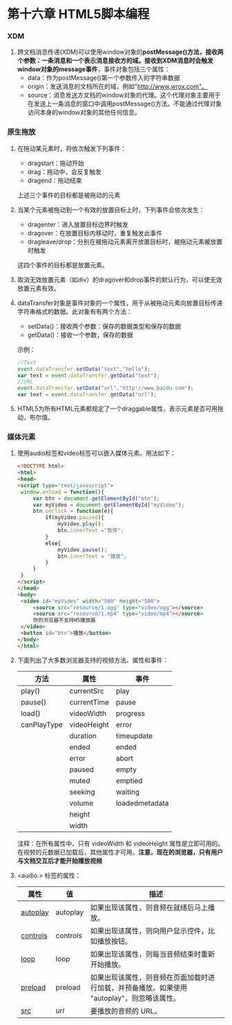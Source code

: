 # 第十六章 HTML5脚本编程

### XDM

1. 跨文档消息传递(XDM)可以使用window对象的**postMessage()**方法，接收两个参数：一条消息和一个表示消息接收方的域。接收到XDM消息时会触发window对象的**message事件**，事件对象包括三个属性：
   - data：作为postMessage()第一个参数传入的字符串数据
   - origin：发送消息的文档所在的域，例如"http://www.wrox.com"。
   - source：消息发送方文档的window对象的代理。这个代理对象主要用于在发送上一条消息的窗口中调用postMessage()方法。不能通过代理对象访问本身的window对象的其他任何信息。

### 原生拖放

1. 在拖动某元素时，将依次触发下列事件：

   - dragstart：拖动开始
   - drag：拖动中，会反复触发
   - dragend：拖动结束

   上述三个事件的目标都是被拖动的元素

2. 当某个元素被拖动到一个有效的放置目标上时，下列事件会依次发生：

   - dragenter：进入放置目标边界时触发
   - dragover：在放置目标内移动时，重复触发此事件
   - dragleave/drop：分别在被拖动元素离开放置目标时，被拖动元素被放置时触发

   这四个事件的目标都是放置元素。

3. 取消无效放置元素（如div）的dragover和drop事件的默认行为，可以使无效放置元素有效。

4. dataTransfer对象是事件对象的一个属性，用于从被拖动元素向放置目标传递字符串格式的数据。此对象有有两个方法：

   - setData()：接收两个参数：保存的数据类型和保存的数据
   - getData()：接收一个参数，保存的数据

   示例：

   ```javascript
   //Text
   event.dataTransfer.setData("text","hello");
   var text = event.dataTransfer.getData("text");
   //URL
   event.dataTransfer.setData("url","http://www.baidu.com");
   var text = event.dataTransfer.getData("url");
   ```

5. HTML5为所有HTML元素都规定了一个draggable属性，表示元素是否可用拖动，布尔值。

### 媒体元素

1. 使用audio标签和video标签可以嵌入媒体元素。用法如下：

   ```html
   <!DOCTYPE html>
   <html>
   <head>
   <script type="text/javascript">
   	window.onload = function(){
   		var btn = document.getElementById("btn");
   		var myVideo = document.getElementById("myVideo");
   		btn.onclick = function(e){
   			if(myVideo.paused){
   				myVideo.play();
   				btn.innerText ="暂停";
   			}
   			else{
   				myVideo.pause();
   				btn.innerText = "播放";
   			}
   		}
   	}
   </script>
   </head>
   <body>
   	<video id="myVideo" width="500" height="500">
   		<source src="resource/1.ogg" type="video/ogg"></source>
   		<source src="resource/1.mp4" type="video/mp4"></source>
   		你的浏览器不支持H5播放器
   	</video>
   	<button id="btn">播放</button>
   </body>
   </html>
   ```

2. 下面列出了大多数浏览器支持的视频方法、属性和事件：

   | 方法        | 属性        | 事件           |
   | ----------- | ----------- | -------------- |
   | play()      | currentSrc  | play           |
   | pause()     | currentTime | pause          |
   | load()      | videoWidth  | progress       |
   | canPlayType | videoHeight | error          |
   |             | duration    | timeupdate     |
   |             | ended       | ended          |
   |             | error       | abort          |
   |             | paused      | empty          |
   |             | muted       | emptied        |
   |             | seeking     | waiting        |
   |             | volume      | loadedmetadata |
   |             | height      |                |
   |             | width       |                |

   注释：在所有属性中，只有 videoWidth 和 videoHeight 属性是立即可用的。在视频的元数据已加载后，其他属性才可用。**注意，现在的浏览器，只有用户与文档交互后才能开始播放视频**

3. <audio.> 标签的属性：

   | 属性                                                         | 值       | 描述                                                         |
   | ------------------------------------------------------------ | -------- | ------------------------------------------------------------ |
   | [autoplay](http://www.w3school.com.cn/tags/att_audio_autoplay.asp) | autoplay | 如果出现该属性，则音频在就绪后马上播放。                     |
   | [controls](http://www.w3school.com.cn/tags/att_audio_controls.asp) | controls | 如果出现该属性，则向用户显示控件，比如播放按钮。             |
   | [loop](http://www.w3school.com.cn/tags/att_audio_loop.asp)   | loop     | 如果出现该属性，则每当音频结束时重新开始播放。               |
   | [preload](http://www.w3school.com.cn/tags/att_audio_preload.asp) | preload  | 如果出现该属性，则音频在页面加载时进行加载，并预备播放。如果使用 "autoplay"，则忽略该属性。 |
   | [src](http://www.w3school.com.cn/tags/att_audio_src.asp)     | *url*    | 要播放的音频的 URL。                                         |











